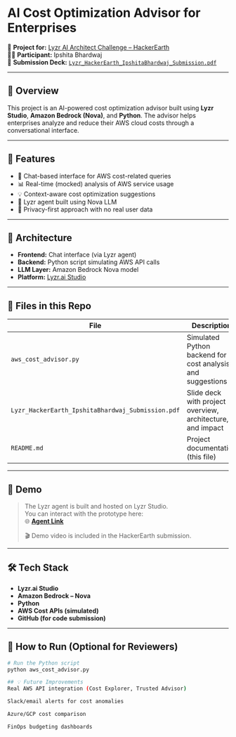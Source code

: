 # AI Cost Optimization Advisor for Enterprises

🎯 **Project for:** [Lyzr AI Architect Challenge – HackerEarth](https://www.hackerearth.com/challenges/hackathon/lyzr)  
👩‍💻 **Participant:** Ipshita Bhardwaj  
📄 **Submission Deck:** [`Lyzr_HackerEarth_IpshitaBhardwaj_Submission.pdf`](./Lyzr_HackerEarth_IpshitaBhardwaj_Submission.pdf)

---

## 🧠 Overview

This project is an AI-powered cost optimization advisor built using **Lyzr Studio**, **Amazon Bedrock (Nova)**, and **Python**. The advisor helps enterprises analyze and reduce their AWS cloud costs through a conversational interface.

---

## 🚀 Features

- 💬 Chat-based interface for AWS cost-related queries
- 📊 Real-time (mocked) analysis of AWS service usage
- 💡 Context-aware cost optimization suggestions
- 🤖 Lyzr agent built using Nova LLM
- 🔐 Privacy-first approach with no real user data

---

## 🧩 Architecture

- **Frontend:** Chat interface (via Lyzr agent)
- **Backend:** Python script simulating AWS API calls
- **LLM Layer:** Amazon Bedrock Nova model
- **Platform:** [Lyzr.ai Studio](https://studio.lyzr.ai)

---

## 📂 Files in this Repo

| File | Description |
|------|-------------|
| `aws_cost_advisor.py` | Simulated Python backend for cost analysis and suggestions |
| `Lyzr_HackerEarth_IpshitaBhardwaj_Submission.pdf` | Slide deck with project overview, architecture, and impact |
| `README.md` | Project documentation (this file) |

---

## 🎥 Demo

> The Lyzr agent is built and hosted on Lyzr Studio.  
> You can interact with the prototype here:  
> 🌐 **[Agent Link](https://studio.lyzr.ai/agent/687272386cc2cda0d0a1a179)**  
>  
> 🎬 Demo video is included in the HackerEarth submission.

---

## 🛠️ Tech Stack

- **Lyzr.ai Studio**
- **Amazon Bedrock – Nova**
- **Python**
- **AWS Cost APIs (simulated)**
- **GitHub (for code submission)**

---

## 🧪 How to Run (Optional for Reviewers)

```bash
# Run the Python script
python aws_cost_advisor.py

## 💡 Future Improvements
Real AWS API integration (Cost Explorer, Trusted Advisor)

Slack/email alerts for cost anomalies

Azure/GCP cost comparison

FinOps budgeting dashboards

